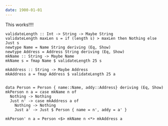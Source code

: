 ```yaml
---
date: 1900-01-01
---
```



This works!!!!

    validateLength :: Int -> String -> Maybe String
    validateLength maxLen s = if (length s) > maxLen then Nothing else Just s
    newtype Name = Name String deriving (Eq, Show)
    newtype Address = Address String deriving (Eq, Show)
    mkName :: String -> Maybe Name
    mkName s = fmap Name $ validateLength 25 s
    
    mkAddress :: String -> Maybe Address
    mkAddress a = fmap Address $ validateLength 25 a
    
    
    data Person = Person { name::Name, addy::Address} deriving (Eq, Show)
    mkPerson n a = case mkName n of
      Nothing -> Nothing
      Just n' -> case mkAddress a of
        Nothing -> Nothing
        Just a' -> Just $ Person { name = n', addy = a' }
    
    mkPerson' n a = Person <$> mkName n <*> mkAddress a
    
